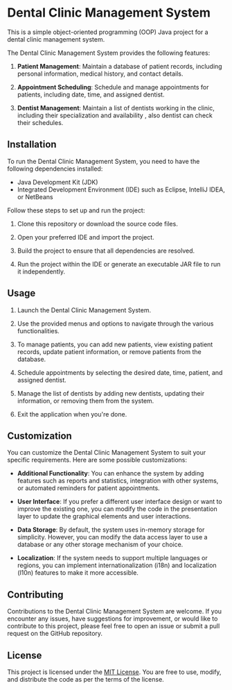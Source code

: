 # Dental Clinic Management System

This is a simple object-oriented programming (OOP) Java project for a dental clinic management system. 

The Dental Clinic Management System provides the following features:

1. **Patient Management**: Maintain a database of patient records, including personal information, medical history, and contact details.

2. **Appointment Scheduling**: Schedule and manage appointments for patients, including date, time, and assigned dentist.

5. **Dentist Management**: Maintain a list of dentists working in the clinic, including their specialization and availability , also dentist can check their schedules.

## Installation

To run the Dental Clinic Management System, you need to have the following dependencies installed:

- Java Development Kit (JDK)
- Integrated Development Environment (IDE) such as Eclipse, IntelliJ IDEA, or NetBeans

Follow these steps to set up and run the project:

1. Clone this repository or download the source code files.

2. Open your preferred IDE and import the project.

3. Build the project to ensure that all dependencies are resolved.

4. Run the project within the IDE or generate an executable JAR file to run it independently.

## Usage

1. Launch the Dental Clinic Management System.

2. Use the provided menus and options to navigate through the various functionalities.

3. To manage patients, you can add new patients, view existing patient records, update patient information, or remove patients from the database.

4. Schedule appointments by selecting the desired date, time, patient, and assigned dentist.

5. Manage the list of dentists by adding new dentists, updating their information, or removing them from the system.

6. Exit the application when you're done.

## Customization

You can customize the Dental Clinic Management System to suit your specific requirements. Here are some possible customizations:

- **Additional Functionality**: You can enhance the system by adding features such as reports and statistics, integration with other systems, or automated reminders for patient appointments.

- **User Interface**: If you prefer a different user interface design or want to improve the existing one, you can modify the code in the presentation layer to update the graphical elements and user interactions.

- **Data Storage**: By default, the system uses in-memory storage for simplicity. However, you can modify the data access layer to use a database or any other storage mechanism of your choice.

- **Localization**: If the system needs to support multiple languages or regions, you can implement internationalization (i18n) and localization (l10n) features to make it more accessible.

## Contributing

Contributions to the Dental Clinic Management System are welcome. If you encounter any issues, have suggestions for improvement, or would like to contribute to this project, please feel free to open an issue or submit a pull request on the GitHub repository.

## License

This project is licensed under the [MIT License](LICENSE). You are free to use, modify, and distribute the code as per the terms of the license.
